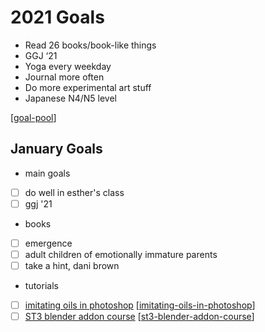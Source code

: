 # 2021 Goals

- Read 26 books/book-like things
- GGJ ‘21
- Yoga every weekday
- Journal more often
- Do more experimental art stuff
- Japanese N4/N5 level

[[goal-pool]]
## January Goals

- main goals
- [ ] do well in esther's class
- [ ] ggj '21
- books
- [ ] emergence
- [ ] adult children of emotionally immature parents
- [ ] take a hint, dani brown
- tutorials
- [ ] [imitating oils in photoshop](https://gumroad.com/d/f71f593bfdc2e720a9b20de219a84094) [[imitating-oils-in-photoshop]]
- [ ] [ST3 blender addon course](https://gumroad.com/d/70af1e1a6e8becfe35b92c2d6f552f04) [[st3-blender-addon-course]]

[//begin]: # "Autogenerated link references for markdown compatibility"
[goal-pool]: goal-pool "Goal Pool"
[imitating-oils-in-photoshop]: imitating-oils-in-photoshop "Imitating Oils in Photoshop"
[st3-blender-addon-course]: st3-blender-addon-course "St3 Blender Addon Course"
[//end]: # "Autogenerated link references"
